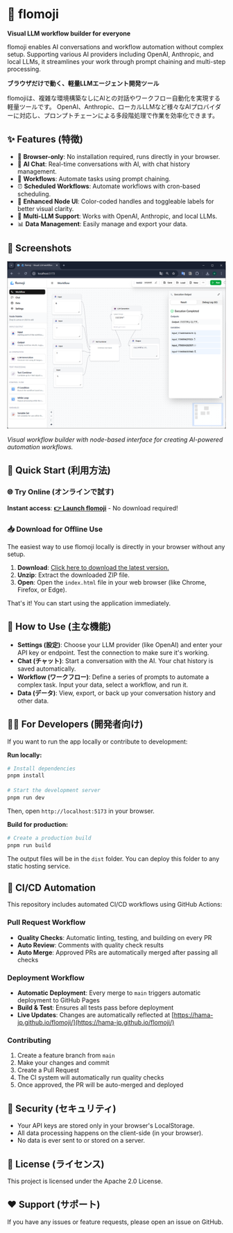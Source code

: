 # 🌊 flomoji

**Visual LLM workflow builder for everyone**

flomoji enables AI conversations and workflow automation without complex setup. Supporting various AI providers including OpenAI, Anthropic, and local LLMs, it streamlines your work through prompt chaining and multi-step processing.

**ブラウザだけで動く、軽量LLMエージェント開発ツール**

flomojiは、複雑な環境構築なしにAIとの対話やワークフロー自動化を実現する軽量ツールです。 OpenAI、Anthropic、ローカルLLMなど様々なAIプロバイダーに対応し、プロンプトチェーンによる多段階処理で作業を効率化できます。

## ✨ Features (特徴)

- 🚀 **Browser-only**: No installation required, runs directly in your browser.
- 💬 **AI Chat**: Real-time conversations with AI, with chat history management.
- 🔗 **Workflows**: Automate tasks using prompt chaining.
- ⏰ **Scheduled Workflows**: Automate workflows with cron-based scheduling.
- 🎨 **Enhanced Node UI**: Color-coded handles and toggleable labels for better visual clarity.
- 🔌 **Multi-LLM Support**: Works with OpenAI, Anthropic, and local LLMs.
- 📊 **Data Management**: Easily manage and export your data.

## 📸 Screenshots

![flomoji Workflow Interface](docs/app-screenshot.png)

*Visual workflow builder with node-based interface for creating AI-powered automation workflows.*

## 🚀 Quick Start (利用方法)

### 🌐 Try Online (オンラインで試す)
**Instant access**: [**👉 Launch flomoji**](https://hama-jp.github.io/flomoji/) - No download required!

### 📥 Download for Offline Use
The easiest way to use flomoji locally is directly in your browser without any setup.

1.  **Download**: [Click here to download the latest version.](https://github.com/hama-jp/flomoji/archive/refs/heads/gh-pages.zip)
2.  **Unzip**: Extract the downloaded ZIP file.
3.  **Open**: Open the `index.html` file in your web browser (like Chrome, Firefox, or Edge).

That's it! You can start using the application immediately.

## 📝 How to Use (主な機能)

- **Settings (設定)**: Choose your LLM provider (like OpenAI) and enter your API key or endpoint. Test the connection to make sure it's working.
- **Chat (チャット)**: Start a conversation with the AI. Your chat history is saved automatically.
- **Workflow (ワークフロー)**: Define a series of prompts to automate a complex task. Input your data, select a workflow, and run it.
- **Data (データ)**: View, export, or back up your conversation history and other data.

## 🧑‍💻 For Developers (開発者向け)

If you want to run the app locally or contribute to development:

**Run locally:**
```bash
# Install dependencies
pnpm install

# Start the development server
pnpm run dev
```
Then, open `http://localhost:5173` in your browser.

**Build for production:**
```bash
# Create a production build
pnpm run build
```
The output files will be in the `dist` folder. You can deploy this folder to any static hosting service.

## 🚀 CI/CD Automation

This repository includes automated CI/CD workflows using GitHub Actions:

### Pull Request Workflow
- **Quality Checks**: Automatic linting, testing, and building on every PR
- **Auto Review**: Comments with quality check results
- **Auto Merge**: Approved PRs are automatically merged after passing all checks

### Deployment Workflow  
- **Automatic Deployment**: Every merge to `main` triggers automatic deployment to GitHub Pages
- **Build & Test**: Ensures all tests pass before deployment
- **Live Updates**: Changes are automatically reflected at [https://hama-jp.github.io/flomoji/](https://hama-jp.github.io/flomoji/)

### Contributing
1. Create a feature branch from `main`
2. Make your changes and commit
3. Create a Pull Request
4. The CI system will automatically run quality checks
5. Once approved, the PR will be auto-merged and deployed

## 🔐 Security (セキュリティ)

- Your API keys are stored only in your browser's LocalStorage.
- All data processing happens on the client-side (in your browser).
- No data is ever sent to or stored on a server.

## 📄 License (ライセンス)

This project is licensed under the Apache 2.0 License.

## ❤️ Support (サポート)

If you have any issues or feature requests, please open an issue on GitHub.
